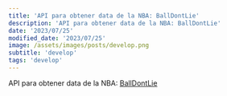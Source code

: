 ```yaml
---
title: 'API para obtener data de la NBA: BallDontLie'
description: 'API para obtener data de la NBA: BallDontLie'
date: '2023/07/25'
modified_date: '2023/07/25'
image: /assets/images/posts/develop.png
subtitle: 'develop'
tags: 'develop'
---
```


API para obtener data de la NBA: [BallDontLie](https://app.balldontlie.io/)

